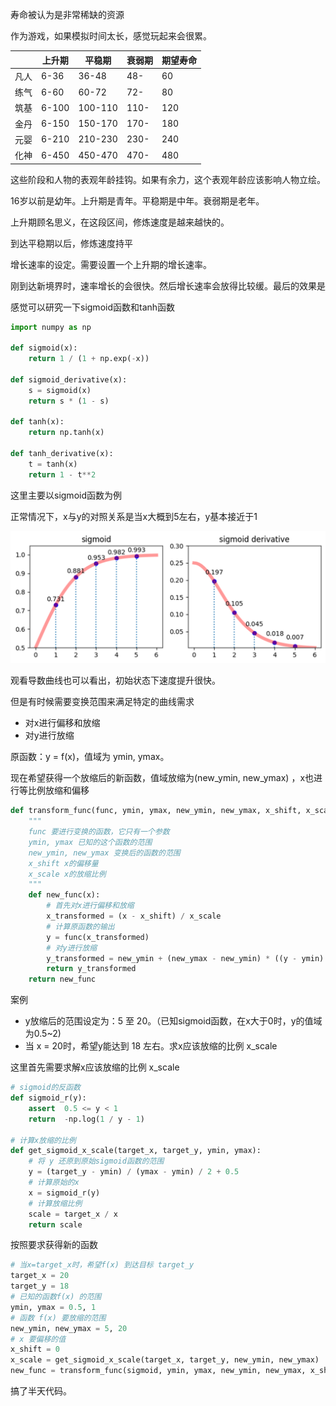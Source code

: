 寿命被认为是非常稀缺的资源

作为游戏，如果模拟时间太长，感觉玩起来会很累。

|      | 上升期 | 平稳期  | 衰弱期 | 期望寿命 |
| ---- | ------ | ------- | ------ | -------- |
| 凡人 | 6-36   | 36-48   | 48-    | 60       |
| 练气 | 6-60   | 60-72   | 72-    | 80       |
| 筑基 | 6-100  | 100-110 | 110-   | 120      |
| 金丹 | 6-150  | 150-170 | 170-   | 180      |
| 元婴 | 6-210  | 210-230 | 230-   | 240      |
| 化神 | 6-450  | 450-470 | 470-   | 480      |



这些阶段和人物的表观年龄挂钩。如果有余力，这个表观年龄应该影响人物立绘。

16岁以前是幼年。上升期是青年。平稳期是中年。衰弱期是老年。



上升期顾名思义，在这段区间，修炼速度是越来越快的。

到达平稳期以后，修炼速度持平

增长速率的设定。需要设置一个上升期的增长速率。

刚到达新境界时，速率增长的会很快。然后增长速率会放得比较缓。最后的效果是



感觉可以研究一下sigmoid函数和tanh函数

```python
import numpy as np

def sigmoid(x):
    return 1 / (1 + np.exp(-x))

def sigmoid_derivative(x):
    s = sigmoid(x)
    return s * (1 - s)

def tanh(x):
    return np.tanh(x)

def tanh_derivative(x):
    t = tanh(x)
    return 1 - t**2
```

这里主要以sigmoid函数为例

正常情况下，x与y的对照关系是当x大概到5左右，y基本接近于1

![image-20230807155203554](images/sigmoid及其导数.png)

观看导数曲线也可以看出，初始状态下速度提升很快。

但是有时候需要变换范围来满足特定的曲线需求

- 对x进行偏移和放缩
- 对y进行放缩

原函数：y = f(x)，值域为 ymin, ymax。

现在希望获得一个放缩后的新函数，值域放缩为(new_ymin, new_ymax) ，x也进行等比例放缩和偏移

```python
def transform_func(func, ymin, ymax, new_ymin, new_ymax, x_shift, x_scale):
    """
    func 要进行变换的函数，它只有一个参数
    ymin, ymax 已知的这个函数的范围
    new_ymin, new_ymax 变换后的函数的范围
    x_shift x的偏移量
    x_scale x的放缩比例
    """
    def new_func(x):
        # 首先对x进行偏移和放缩
        x_transformed = (x - x_shift) / x_scale
        # 计算原函数的输出
        y = func(x_transformed)
        # 对y进行放缩
        y_transformed = new_ymin + (new_ymax - new_ymin) * ((y - ymin) / (ymax - ymin))
        return y_transformed
    return new_func

```

案例

- y放缩后的范围设定为：5 至 20。（已知sigmoid函数，在x大于0时，y的值域为0.5~2)
- 当 x = 20时，希望y能达到 18 左右。求x应该放缩的比例 x_scale

这里首先需要求解x应该放缩的比例 x_scale

```python
# sigmoid的反函数
def sigmoid_r(y):
    assert  0.5 <= y < 1
    return  -np.log(1 / y - 1)

# 计算x放缩的比例
def get_sigmoid_x_scale(target_x, target_y, ymin, ymax):
    # 将 y 还原到原始sigmoid函数的范围
    y = (target_y - ymin) / (ymax - ymin) / 2 + 0.5
    # 计算原始的x
    x = sigmoid_r(y)
    # 计算放缩比例
    scale = target_x / x
    return scale
```

按照要求获得新的函数

```python
# 当x=target_x时，希望f(x) 到达目标 target_y
target_x = 20
target_y = 18
# 已知的函数f(x) 的范围
ymin, ymax = 0.5, 1
# 函数 f(x) 要放缩的范围
new_ymin, new_ymax = 5, 20
# x 要偏移的值
x_shift = 0
x_scale = get_sigmoid_x_scale(target_x, target_y, new_ymin, new_ymax)
new_func = transform_func(sigmoid, ymin, ymax, new_ymin, new_ymax, x_shift, x_scale)
```

搞了半天代码。







